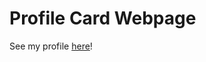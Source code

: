 # Profile Card Webpage
See my profile [here](https://jay-brdy.github.io/birdys_collection_profile/)!
